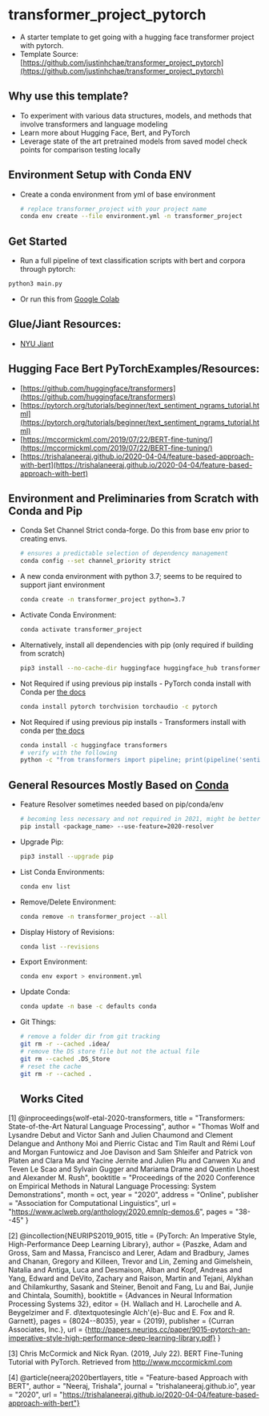# transformer_project_pytorch
 * A starter template to get going with a hugging face transformer project with pytorch.
 * Template Source: [https://github.com/justinhchae/transformer_project_pytorch](https://github.com/justinhchae/transformer_project_pytorch)
 
## Why use this template?
 * To experiment with various data structures, models, and methods that involve transformers and language modeling
 * Learn more about Hugging Face, Bert, and PyTorch
 * Leverage state of the art pretrained models from saved model check points for comparison testing locally 

## Environment Setup with Conda ENV
* Create a conda environment from yml of base environment
  ```bash
  # replace transformer_project with your project name
  conda env create --file environment.yml -n transformer_project
  ```
## Get Started
* Run a full pipeline of text classification scripts with bert and corpora through pytorch:
```bash
python3 main.py
```
* Or run this from [Google Colab](https://colab.research.google.com/drive/1ovTQih-iCt_0yeTOqw17gL0az8qyE-bF?usp=sharing)

## Glue/Jiant Resources:
* [NYU Jiant](https://github.com/nyu-mll/jiant)

## Hugging Face Bert PyTorchExamples/Resources:
* [https://github.com/huggingface/transformers](https://github.com/huggingface/transformers)
* [https://pytorch.org/tutorials/beginner/text_sentiment_ngrams_tutorial.html](https://pytorch.org/tutorials/beginner/text_sentiment_ngrams_tutorial.html)
* [https://mccormickml.com/2019/07/22/BERT-fine-tuning/](https://mccormickml.com/2019/07/22/BERT-fine-tuning/)
* [https://trishalaneeraj.github.io/2020-04-04/feature-based-approach-with-bert](https://trishalaneeraj.github.io/2020-04-04/feature-based-approach-with-bert)
## Environment and Preliminaries from Scratch with Conda and Pip
* Conda Set Channel Strict conda-forge. Do this from base env prior to creating envs.
  ```bash
  # ensures a predictable selection of dependency management
  conda config --set channel_priority strict
  ```
* A new conda environment with python 3.7; seems to be required to support jiant environment
  ```bash
  conda create -n transformer_project python=3.7
  ```
* Activate Conda Environment:
  ```bash
  conda activate transformer_project
  ```
* Alternatively, install all dependencies with pip (only required if building from scratch)
  ```bash
  pip3 install --no-cache-dir huggingface huggingface_hub transformers jiant torch torchvision torchaudio progressbar2 tqdm boto3 requests regex sentencepiece sacremoses pandas scikit-learn matplotlib
  ```
* Not Required if using previous pip installs - PyTorch conda install with Conda per [the docs](https://pytorch.org/get-started/locally/#start-locally)
  ```bash
  conda install pytorch torchvision torchaudio -c pytorch
  ```
* Not Required if using previous pip installs - Transformers install with conda per [the docs](https://huggingface.co/transformers/installation.html)
  ```bash
  conda install -c huggingface transformers
  # verify with the following
  python -c "from transformers import pipeline; print(pipeline('sentiment-analysis')('we love you'))"
  ```

## General Resources Mostly Based on [Conda](https://conda.io/projects/conda/en/latest/user-guide/tasks/manage-environments.html)
* Feature Resolver sometimes needed based on pip/conda/env
  ```bash
  # becoming less necessary and not required in 2021, might be better to just upgrade pip
  pip install <package_name> --use-feature=2020-resolver
  ```
* Upgrade Pip:
  ```bash
  pip3 install --upgrade pip
  ```
* List Conda Environments:
  ```bash
  conda env list
  ```
* Remove/Delete Environment:
  ```bash
  conda remove -n transformer_project --all
  ```
* Display History of Revisions:
  ```bash
  conda list --revisions
  ```  
* Export Environment:
  ```bash
  conda env export > environment.yml
  ```  
* Update Conda:
  ```bash
  conda update -n base -c defaults conda
  ```
* Git Things:
  ```bash
  # remove a folder dir from git tracking
  git rm -r --cached .idea/
  # remove the DS store file but not the actual file
  git rm --cached .DS_Store
  # reset the cache
  git rm -r --cached .
  ```
  
  
  ## Works Cited
<a id="1">[1]</a> 
@inproceedings{wolf-etal-2020-transformers,
    title = "Transformers: State-of-the-Art Natural Language Processing",
    author = "Thomas Wolf and Lysandre Debut and Victor Sanh and Julien Chaumond and Clement Delangue and Anthony Moi and Pierric Cistac and Tim Rault and Rémi Louf and Morgan Funtowicz and Joe Davison and Sam Shleifer and Patrick von Platen and Clara Ma and Yacine Jernite and Julien Plu and Canwen Xu and Teven Le Scao and Sylvain Gugger and Mariama Drame and Quentin Lhoest and Alexander M. Rush",
    booktitle = "Proceedings of the 2020 Conference on Empirical Methods in Natural Language Processing: System Demonstrations",
    month = oct,
    year = "2020",
    address = "Online",
    publisher = "Association for Computational Linguistics",
    url = "https://www.aclweb.org/anthology/2020.emnlp-demos.6",
    pages = "38--45"
}

<a id="1">[2]</a>
@incollection{NEURIPS2019_9015,
    title = {PyTorch: An Imperative Style, High-Performance Deep Learning Library},
    author = {Paszke, Adam and Gross, Sam and Massa, Francisco and Lerer, Adam and Bradbury, James and Chanan, Gregory and Killeen, Trevor and Lin, Zeming and Gimelshein, Natalia and Antiga, Luca and Desmaison, Alban and Kopf, Andreas and Yang, Edward and DeVito, Zachary and Raison, Martin and Tejani, Alykhan and Chilamkurthy, Sasank and Steiner, Benoit and Fang, Lu and Bai, Junjie and Chintala, Soumith},
    booktitle = {Advances in Neural Information Processing Systems 32},
    editor = {H. Wallach and H. Larochelle and A. Beygelzimer and F. d\textquotesingle Alch\'{e}-Buc and E. Fox and R. Garnett},
    pages = {8024--8035},
    year = {2019},
    publisher = {Curran Associates, Inc.},
    url = {http://papers.neurips.cc/paper/9015-pytorch-an-imperative-style-high-performance-deep-learning-library.pdf}
}

<a id="1">[3]</a>
Chris McCormick and Nick Ryan. (2019, July 22). BERT Fine-Tuning Tutorial with PyTorch. Retrieved from http://www.mccormickml.com

<a id="1">[4]</a>
@article{neeraj2020bertlayers,
    title = "Feature-based Approach with BERT",
    author = "Neeraj, Trishala",
    journal = "trishalaneeraj.github.io",
    year = "2020",
    url = "https://trishalaneeraj.github.io/2020-04-04/feature-based-approach-with-bert"}

